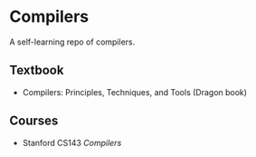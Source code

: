 # Compilers
A self-learning repo of compilers.

## Textbook

- Compilers: Principles, Techniques, and Tools (Dragon book)

## Courses

- Stanford CS143 *Compilers*
